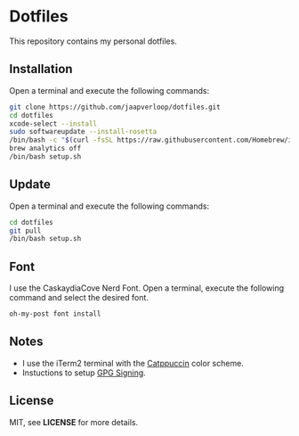 # Dotfiles

This repository contains my personal dotfiles.

## Installation

Open a terminal and execute the following commands:

```sh
git clone https://github.com/jaapverloop/dotfiles.git
cd dotfiles
xcode-select --install
sudo softwareupdate --install-rosetta
/bin/bash -c "$(curl -fsSL https://raw.githubusercontent.com/Homebrew/install/HEAD/install.sh)"
brew analytics off
/bin/bash setup.sh
```

## Update

Open a terminal and execute the following commands:

```sh
cd dotfiles
git pull
/bin/bash setup.sh
```

## Font

I use the CaskaydiaCove Nerd Font. Open a terminal, execute the following
command and select the desired font.

```sh
oh-my-post font install
```

## Notes

* I use the iTerm2 terminal with the [Catppuccin] color scheme.
* Instuctions to setup [GPG Signing].

## License

MIT, see **LICENSE** for more details.

[Catppuccin]: https://github.com/catppuccin/iterm
[GPG Signing]: https://gist.github.com/troyfontaine/18c9146295168ee9ca2b30c00bd1b41e
